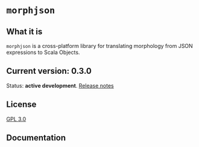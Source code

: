 # `morphjson`

## What it is

`morphjson` is a cross-platform library for translating morphology from JSON expressions to Scala Objects.

## Current version: 0.3.0

Status:  **active development**. [Release notes](releases.md)


## License

[GPL 3.0](http://www.opensource.org/licenses/gpl-3.0.html)


## Documentation

